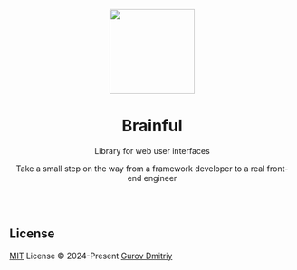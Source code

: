 <p align="center">
<a href="https://brainfuljs.dev">
<img src="https://github.com/user-attachments/assets/eec3e8ea-63dd-4e87-99e1-11ad09b2b9a6" height="150">
</a>
</p>

<h1 align="center">
Brainful
</h1>
<p align="center">
Library for web user interfaces
<p>
<p align="center">
Take a small step on the way from a framework developer to a real front-end engineer
<p>

<br>
<br>

## License

[MIT](./LICENSE) License © 2024-Present [Gurov Dmitriy](https://github.com/GurovDmitriy)
